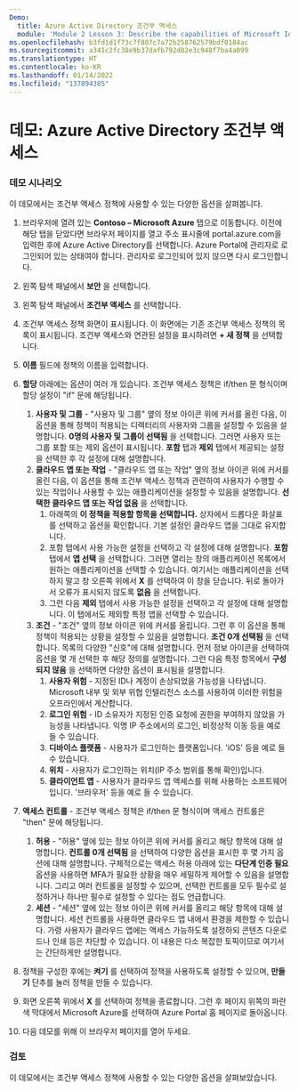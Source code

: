 ```yaml
---
Demo:
  title: Azure Active Directory 조건부 액세스
  module: 'Module 2 Lesson 3: Describe the capabilities of Microsoft Identity and access management solutions: Explore the access management capabilities of Azure AD'
ms.openlocfilehash: b3fd1d1f73c7f807c7a72b258762579bdf0184ac
ms.sourcegitcommit: a341c2fc38e9b37dafb792d82e3c948f7ba4a099
ms.translationtype: HT
ms.contentlocale: ko-KR
ms.lasthandoff: 01/14/2022
ms.locfileid: "137894385"
---
```

# <a name="demo-azure-active-directory-conditional-access"></a>데모: Azure Active Directory 조건부 액세스

### <a name="demo-scenario"></a>데모 시나리오
이 데모에서는 조건부 액세스 정책에 사용할 수 있는 다양한 옵션을 살펴봅니다.

1. 브라우저에 열려 있는 **Contoso – Microsoft Azure** 탭으로 이동합니다. 이전에 해당 탭을 닫았다면 브라우저 페이지를 열고 주소 표시줄에 portal.azure.com을 입력한 후에 Azure Active Directory를 선택합니다. Azure Portal에 관리자로 로그인되어 있는 상태여야 합니다. 관리자로 로그인되어 있지 않으면 다시 로그인합니다.

1. 왼쪽 탐색 패널에서 **보안** 을 선택합니다.

1. 왼쪽 탐색 패널에서 **조건부 액세스** 를 선택합니다.

1. 조건부 액세스 정책 화면이 표시됩니다. 이 화면에는 기존 조건부 액세스 정책의 목록이 표시됩니다. 조건부 액세스와 연관된 설정을 표시하려면 **+ 새 정책** 을 선택합니다.

1. **이름** 필드에 정책의 이름을 입력합니다.

1. **할당** 아래에는 옵션이 여러 개 있습니다.  조건부 액세스 정책은 if/then 문 형식이며 할당 설정이 "if" 문에 해당됩니다.
    1. **사용자 및 그룹** - "사용자 및 그룹" 옆의 정보 아이콘 위에 커서를 올린 다음, 이 옵션을 통해 정책이 적용되는 디렉터리의 사용자와 그룹을 설정할 수 있음을 설명합니다. **0명의 사용자 및 그룹이 선택됨** 을 선택합니다.  그러면 사용자 또는 그룹 포함 또는 제외 옵션이 표시됩니다. **포함** 탭과 **제외** 탭에서 제공되는 설정을 선택한 후 각 설정에 대해 설명합니다.
    1. **클라우드 앱 또는 작업** - "클라우드 앱 또는 작업" 옆의 정보 아이콘 위에 커서를 올린 다음, 이 옵션을 통해 조건부 액세스 정책과 관련하여 사용자가 수행할 수 있는 작업이나 사용할 수 있는 애플리케이션을 설정할 수 있음을 설명합니다.  **선택한 클라우드 앱 또는 작업 없음** 을 선택합니다.
        1. 아래쪽의 **이 정책을 적용할 항목을 선택합니다.** 상자에서 드롭다운 화살표를 선택하고 옵션을 확인합니다.  기본 설정인 클라우드 앱을 그대로 유지합니다.
        1. 포함 탭에서 사용 가능한 설정을 선택하고 각 설정에 대해 설명합니다. 
          **포함** 탭에서 **앱 선택** 을 선택합니다.  그러면 열리는 창의 애플리케이션 목록에서 원하는 애플리케이션을 선택할 수 있습니다.  여기서는 애플리케이션을 선택하지 말고 창 오른쪽 위에서 **X** 를 선택하여 이 창을 닫습니다. 뒤로 돌아가서 오류가 표시되지 않도록 **없음** 을 선택합니다.
        1. 그런 다음 **제외** 탭에서 사용 가능한 설정을 선택하고 각 설정에 대해 설명합니다.  이 탭에서도 제외할 특정 앱을 선택할 수 있습니다.
    1. **조건** - "조건" 옆의 정보 아이콘 위에 커서를 올립니다. 그런 후 이 옵션을 통해 정책이 적용되는 상황을 설정할 수 있음을 설명합니다. **조건 0개 선택됨** 을 선택합니다. 목록의 다양한 "신호"에 대해 설명합니다.   먼저 정보 아이콘을 선택하여 옵션을 몇 개 선택한 후 해당 정의를 설명합니다. 그런 다음 특정 항목에서 **구성되지 않음** 을 선택하면 다양한 옵션이 표시됨을 설명합니다.
        1. **사용자 위험** - 지정된 ID나 계정이 손상되었을 가능성을 나타냅니다. Microsoft 내부 및 외부 위협 인텔리전스 소스를 사용하여 이러한 위험을 오프라인에서 계산합니다.
        1. **로그인 위험** - ID 소유자가 지정된 인증 요청에 권한을 부여하지 않았을 가능성을 나타냅니다. 익명 IP 주소에서의 로그인, 비정상적 이동 등을 예로 들 수 있습니다.
        1. **디바이스 플랫폼** - 사용자가 로그인하는 플랫폼입니다. 'iOS' 등을 예로 들 수 있습니다.
        1. **위치** - 사용자가 로그인하는 위치(IP 주소 범위를 통해 확인)입니다.
        1. **클라이언트 앱** - 사용자가 클라우드 앱 액세스를 위해 사용하는 소프트웨어입니다. '브라우저' 등을 예로 들 수 있습니다.

1. **액세스 컨트롤** - 조건부 액세스 정책은 if/then 문 형식이며 액세스 컨트롤은 "then" 문에 해당됩니다.
    1. **허용** - "허용" 옆에 있는 정보 아이콘 위에 커서를 올리고 해당 항목에 대해 설명합니다.  **컨트롤 0개 선택됨** 을 선택하여 다양한 옵션을 표시한 후  몇 가지 옵션에 대해 설명합니다.  구체적으로는 액세스 허용 아래에 있는 **다단계 인증 필요** 옵션을 사용하면 MFA가 필요한 상황을 매우 세밀하게 제어할 수 있음을 설명합니다.   그리고 여러 컨트롤을 설정할 수 있으며, 선택한 컨트롤을 모두 필수로 설정하거나 하나만 필수로 설정할 수 있다는 점도 언급합니다.
    1. **세션** - "세션" 옆에 있는 정보 아이콘 위에 커서를 올리고 해당 항목에 대해 설명합니다.  세션 컨트롤을 사용하면 클라우드 앱 내에서 환경을 제한할 수 있습니다.  가령 사용자가 클라우드 앱에는 액세스 가능하도록 설정하되 콘텐츠 다운로드나 인쇄 등은 차단할 수 있습니다.  이 내용은 다소 복잡한 토픽이므로 여기서는 간단하게만 설명합니다.

1. 정책을 구성한 후에는 **켜기** 를 선택하여 정책을 사용하도록 설정할 수 있으며, **만들기** 단추를 눌러 정책을 만들 수 있습니다.

1. 화면 오른쪽 위에서 **X** 를 선택하여 정책을 종료합니다. 그런 후 페이지 위쪽의 파란색 막대에서 Microsoft Azure를 선택하여 Azure Portal 홈 페이지로 돌아옵니다.

1. 다음 데모를 위해 이 브라우저 페이지를 열어 두세요.

### <a name="review"></a>검토

이 데모에서는 조건부 액세스 정책에 사용할 수 있는 다양한 옵션을 살펴보았습니다.
